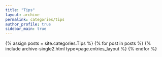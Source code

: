 ```yaml
---
title: "Tips"
layout: archive
permalink: categories/tips
author_profile: true
sidebar_main: true
---
```


{% assign posts = site.categories.Tips %}
{% for post in posts %} {% include archive-single2.html type=page.entries_layout %} {% endfor %}
